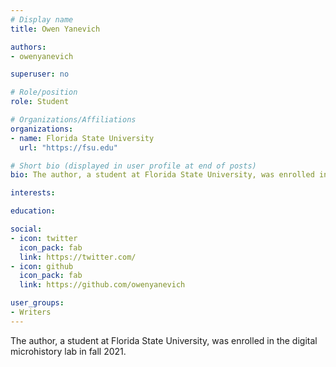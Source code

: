 ```yaml
---
# Display name
title: Owen Yanevich

authors:
- owenyanevich

superuser: no

# Role/position
role: Student

# Organizations/Affiliations
organizations:
- name: Florida State University
  url: "https://fsu.edu"

# Short bio (displayed in user profile at end of posts)
bio: The author, a student at Florida State University, was enrolled in the digital microhistory lab in fall 2021.

interests:

education:

social:
- icon: twitter
  icon_pack: fab
  link: https://twitter.com/
- icon: github
  icon_pack: fab
  link: https://github.com/owenyanevich

user_groups:
- Writers
---
```

The author, a student at Florida State University, was enrolled in the digital microhistory lab in fall 2021.

